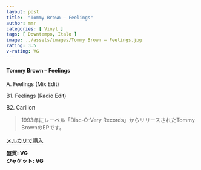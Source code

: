 ```yaml
---
layout: post
title:  "Tommy Brown – Feelings"
author: mmr
categories: [ Vinyl ]
tags: [ Downtempo, Italo ]
image: ../assets/images/Tommy Brown – Feelings.jpg
rating: 3.5
v-rating: VG
---
```


#### Tommy Brown – Feelings

A. Feelings (Mix Edit)

B1. Feelings (Radio Edit)

B2. Carillon

> 1993年にレーベル「Disc-O-Very Records」からリリースされたTommy BrownのEPです。


[メルカリで購入](https://jp.mercari.com/item/m69743649538)

<div class="mt-4 mb-4 d-flex align-items-center">
<strong class="mr-1">盤質: VG</strong>
</div>
<div class="mt-4 mb-4 d-flex align-items-center">
<strong class="mr-1">ジャケット: VG</strong>
</div>
